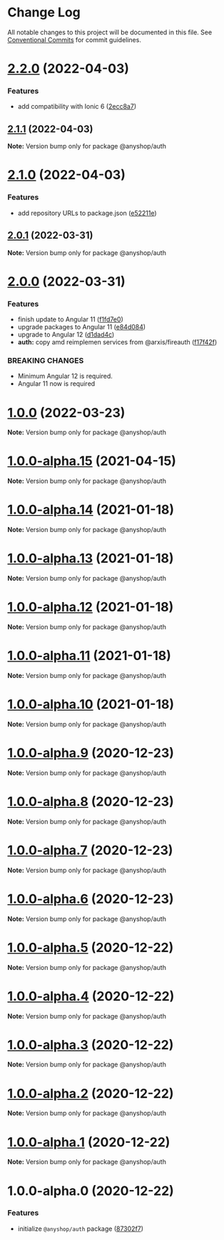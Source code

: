# Change Log

All notable changes to this project will be documented in this file.
See [Conventional Commits](https://conventionalcommits.org) for commit guidelines.

# [2.2.0](https://github.com/alazes/anyshop-framework/compare/@anyshop/auth@2.1.1...@anyshop/auth@2.2.0) (2022-04-03)

### Features

- add compatibility with Ionic 6 ([2ecc8a7](https://github.com/alazes/anyshop-framework/commit/2ecc8a761533b788672fd7278f0a1a64878d25fd))

## [2.1.1](https://github.com/alazes/anyshop-framework/compare/@anyshop/auth@2.1.0...@anyshop/auth@2.1.1) (2022-04-03)

**Note:** Version bump only for package @anyshop/auth

# [2.1.0](https://github.com/alazes/anyshop-framework/compare/@anyshop/auth@2.0.1...@anyshop/auth@2.1.0) (2022-04-03)

### Features

- add repository URLs to package.json ([e52211e](https://github.com/alazes/anyshop-framework/commit/e52211eee60ee51783c257da54b027235165da96))

## [2.0.1](https://github.com/alazes/anyshop-framework/compare/@anyshop/auth@2.0.0...@anyshop/auth@2.0.1) (2022-03-31)

**Note:** Version bump only for package @anyshop/auth

# [2.0.0](https://github.com/alazes/anyshop-framework/compare/@anyshop/auth@1.0.0...@anyshop/auth@2.0.0) (2022-03-31)

### Features

- finish update to Angular 11 ([f1fd7e0](https://github.com/alazes/anyshop-framework/commit/f1fd7e01cefcbece74dbad298c9ecdfb002bf465))
- upgrade packages to Angular 11 ([e84d084](https://github.com/alazes/anyshop-framework/commit/e84d08417c40ac766a3ded8268e587c4119ebbc3))
- upgrade to Angular 12 ([d1dad4c](https://github.com/alazes/anyshop-framework/commit/d1dad4c73f3e62f827c2a14ff5e22f076aaa763a))
- **auth:** copy amd reimplemen services from @arxis/fireauth ([f17f42f](https://github.com/alazes/anyshop-framework/commit/f17f42fb43b82f7e710f580bae784476e3367240))

### BREAKING CHANGES

- Minimum Angular 12 is required.
- Angular 11 now is required

# [1.0.0](https://github.com/alazes/anyshop-framework/compare/@anyshop/auth@1.0.0-alpha.15...@anyshop/auth@1.0.0) (2022-03-23)

**Note:** Version bump only for package @anyshop/auth

# [1.0.0-alpha.15](https://github.com/alazes/anyshop-framework/compare/@anyshop/auth@1.0.0-alpha.14...@anyshop/auth@1.0.0-alpha.15) (2021-04-15)

**Note:** Version bump only for package @anyshop/auth

# [1.0.0-alpha.14](https://github.com/alazes/anyshop-framework/compare/@anyshop/auth@1.0.0-alpha.13...@anyshop/auth@1.0.0-alpha.14) (2021-01-18)

**Note:** Version bump only for package @anyshop/auth

# [1.0.0-alpha.13](https://github.com/alazes/anyshop-framework/compare/@anyshop/auth@1.0.0-alpha.12...@anyshop/auth@1.0.0-alpha.13) (2021-01-18)

**Note:** Version bump only for package @anyshop/auth

# [1.0.0-alpha.12](https://github.com/alazes/anyshop-framework/compare/@anyshop/auth@1.0.0-alpha.11...@anyshop/auth@1.0.0-alpha.12) (2021-01-18)

**Note:** Version bump only for package @anyshop/auth

# [1.0.0-alpha.11](https://github.com/alazes/anyshop-framework/compare/@anyshop/auth@1.0.0-alpha.10...@anyshop/auth@1.0.0-alpha.11) (2021-01-18)

**Note:** Version bump only for package @anyshop/auth

# [1.0.0-alpha.10](https://github.com/alazes/anyshop-framework/compare/@anyshop/auth@1.0.0-alpha.9...@anyshop/auth@1.0.0-alpha.10) (2021-01-18)

**Note:** Version bump only for package @anyshop/auth

# [1.0.0-alpha.9](https://github.com/alazes/anyshop-framework/compare/@anyshop/auth@1.0.0-alpha.8...@anyshop/auth@1.0.0-alpha.9) (2020-12-23)

**Note:** Version bump only for package @anyshop/auth

# [1.0.0-alpha.8](https://github.com/alazes/anyshop-framework/compare/@anyshop/auth@1.0.0-alpha.7...@anyshop/auth@1.0.0-alpha.8) (2020-12-23)

**Note:** Version bump only for package @anyshop/auth

# [1.0.0-alpha.7](https://github.com/alazes/anyshop-framework/compare/@anyshop/auth@1.0.0-alpha.6...@anyshop/auth@1.0.0-alpha.7) (2020-12-23)

**Note:** Version bump only for package @anyshop/auth

# [1.0.0-alpha.6](https://github.com/alazes/anyshop-framework/compare/@anyshop/auth@1.0.0-alpha.5...@anyshop/auth@1.0.0-alpha.6) (2020-12-23)

**Note:** Version bump only for package @anyshop/auth

# [1.0.0-alpha.5](https://github.com/alazes/anyshop-framework/compare/@anyshop/auth@1.0.0-alpha.4...@anyshop/auth@1.0.0-alpha.5) (2020-12-22)

**Note:** Version bump only for package @anyshop/auth

# [1.0.0-alpha.4](https://github.com/alazes/anyshop-framework/compare/@anyshop/auth@1.0.0-alpha.3...@anyshop/auth@1.0.0-alpha.4) (2020-12-22)

**Note:** Version bump only for package @anyshop/auth

# [1.0.0-alpha.3](https://github.com/alazes/anyshop-framework/compare/@anyshop/auth@1.0.0-alpha.2...@anyshop/auth@1.0.0-alpha.3) (2020-12-22)

**Note:** Version bump only for package @anyshop/auth

# [1.0.0-alpha.2](https://github.com/alazes/anyshop-framework/compare/@anyshop/auth@1.0.0-alpha.1...@anyshop/auth@1.0.0-alpha.2) (2020-12-22)

**Note:** Version bump only for package @anyshop/auth

# [1.0.0-alpha.1](https://github.com/alazes/anyshop-framework/compare/@anyshop/auth@1.0.0-alpha.0...@anyshop/auth@1.0.0-alpha.1) (2020-12-22)

**Note:** Version bump only for package @anyshop/auth

# 1.0.0-alpha.0 (2020-12-22)

### Features

- initialize `@anyshop/auth` package ([87302f7](https://github.com/alazes/anyshop-framework/commit/87302f7e63dcbb0569ed1779dededf6c24de2c29))
